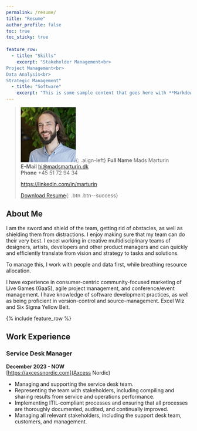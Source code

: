 ```yaml
---
permalink: /resume/
title: "Resume"
author_profile: false
toc: true
toc_sticky: true

feature_row:
  - title: "Skills"
    excerpt: "Stakeholder Management<br>
Project Management<br>
Data Analysis<br>
Strategic Management"
  - title: "Software"
    excerpt: "This is some sample content that goes here with **Markdown** formatting."
---
```


> ![image-left](/assets/images/Marturin_small.jpg){: .align-left}
> **Full Name**
> Mads Marturin  
> **E-Mail**
> <hi@madsmarturin.dk>  
> **Phone**
> +45 51 72 94 34
> 
> <https://linkedin.com/in/marturin>
> 
> [Download Resume](/assets/resume.pdf){: .btn .btn--success}

## About Me
I am the sword and shield of the team, getting rid of obstacles, as well as shielding them from distractions. I enjoy making sure that my team can do their very best. I excel working in creative multidisciplinary teams of designers, artists, developers and other product managers and can quickly and efficiently translate from vision and strategy to tasks and solutions.

To manage this, I work with people and data first, while breathing resource allocation.

I have experience in consumer-centric community-focused marketing of Live Games (GaaS), agile project management, and conference/event management. I have knowledge of software development practices, as well as being proficient in version-control and source-management. Excel Wiz and Six Sigma Yellow Belt.

{% include feature_row %}

## Work Experience

### Service Desk Manager
**December 2023 - NOW**  
[https://axcessnordic.com](Axcess Nordic)
* Managing and supporting the service desk team.
* Representing the team with stakeholders, including compiling and sharing results from service and operations performance.
* Implementing ITIL-compliant processes and ensuring that all processes are thoroughly documented, audited, and continually improved.
* Managing all relevant stakeholders, including the support desk team, customers, and management.

